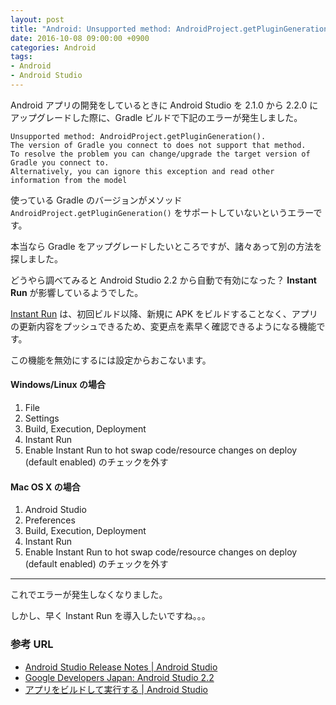 ```yaml
---
layout: post
title: "Android: Unsupported method: AndroidProject.getPluginGeneration() ~ の対処"
date: 2016-10-08 09:00:00 +0900
categories: Android
tags:
- Android
- Android Studio
---
```


Android アプリの開発をしているときに Android Studio を 2.1.0 から 2.2.0 にアップグレードした際に、Gradle ビルドで下記のエラーが発生しました。

```
Unsupported method: AndroidProject.getPluginGeneration().
The version of Gradle you connect to does not support that method.
To resolve the problem you can change/upgrade the target version of Gradle you connect to.
Alternatively, you can ignore this exception and read other information from the model
```


使っている Gradle のバージョンがメソッド `AndroidProject.getPluginGeneration()` をサポートしていないというエラーです。

本当なら Gradle をアップグレードしたいところですが、諸々あって別の方法を探しました。

どうやら調べてみると Android Studio 2.2 から自動で有効になった？ **Instant Run** が影響しているようでした。

[Instant Run](https://developer.android.com/studio/run/index.html#instant-run) は、初回ビルド以降、新規に APK をビルドすることなく、アプリの更新内容をプッシュできるため、変更点を素早く確認できるようになる機能です。

この機能を無効にするには設定からおこないます。

<!-- more -->


#### Windows/Linux の場合

1. File
2. Settings
3. Build, Execution, Deployment
4. Instant Run
5. Enable Instant Run to hot swap code/resource changes on deploy (default enabled) のチェックを外す


#### Mac OS X の場合

1. Android Studio
2. Preferences
3. Build, Execution, Deployment
4. Instant Run
5. Enable Instant Run to hot swap code/resource changes on deploy (default enabled) のチェックを外す

----

これでエラーが発生しなくなりました。

しかし、早く Instant Run を導入したいですね。。。



### 参考 URL

- [Android Studio Release Notes \| Android Studio](https://developer.android.com/studio/releases/index.html)
- [Google Developers Japan: Android Studio 2\.2](https://googledevjp.blogspot.jp/2016/09/android-studio-2-2.html)
- [アプリをビルドして実行する \| Android Studio](https://developer.android.com/studio/run/index.html#instant-run)
